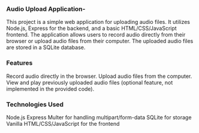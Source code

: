 ### Audio Upload Application- 


This project is a simple web application for uploading audio files. It utilizes Node.js, Express for the backend, and a basic HTML/CSS/JavaScript frontend. The application allows users to record audio directly from their browser or upload audio files from their computer. The uploaded audio files are stored in a SQLite database.

### Features

Record audio directly in the browser.
Upload audio files from the computer.
View and play previously uploaded audio files (optional feature, not implemented in the provided code).


### Technologies Used
Node.js
Express
Multer for handling multipart/form-data
SQLite for storage
Vanilla HTML/CSS/JavaScript for the frontend

